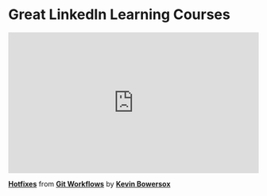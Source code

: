 <h1>Great LinkedIn Learning Courses</h1>


<div style="position:relative;height:0;padding-bottom:56.25%"><iframe width="640" height="360" src="https://www.linkedin.com/learning/embed/git-workflows/hotfixes?autoplay=false&claim=AQExqbZ8RfQF_gAAAYKB_HdFspIFMEmDVGhlhdKgtMlwGT-VYwgYs7c53q4k4VDg4CtwF0Pc3w_shwGSfUs4n_u2ScIlXvRgDpmMJdNeX545OeUxHeYEsQuSvhXZTWWJEHQvLqTIX8Q7wN9MbgBocB3lGaibzNk1sncaNE92pvtCbOIZMiJKJtDtXziEoUQQHq5-LsSphVYsWkEYdZXt1f1HEseEZn2gT77DPCTWG5m49Ar7GWyzebO7s3hXfmufsIgYcocSBzi7GTO9QQPMmmDbNpdRE6E-ZK_IQg-GbHvuPsv39dXBuaqX7PmpNOxhEAWbPInzw5n3GBSDvK2iNnDUirkXy-eMR7-EyziFhlG3R6PNT9G5-jq2I9B7fWud3Qn_8ZZ-_MVZAdvigKwX0rajAKdFVB-0UQ5nGhLPfMkWAe4-Rk2Q-9mFhDyvS7Xa-YalIBNgWzB3jDGHnVIjfnhyk2qOHoxVTK7ckyc7Q1imjtrr7hhXb0f4eqWyLi2lsX2UQqRfAOjPLQSGADtdSFsheLvmj0IYYvNBpbXjbLlIR6wZX8MyqECeVTXPeBsrxW58K5aWiJb2VljyN0JU7uwmZCWPbOmIJfqGKG40iFSSE44JvwU1w722SPBdJmqMmZQNQavfJ-aP7xr7QBYOVqBSnH5T8FatuN-gjsDUBxXqNNAVP9SnkUFGJbprkHNqiw2kPdnvAaIPy6ClJ4O4lhIz2459ybn9lM9ymDdZ6TVuXdHNc9CsELWGjSPz4-9fM6ixWSXLWbvDTvStlXw_m1L9ieUzu9GCyeRgSBj0XnnQPzsqGzPyp7lN3NDkB5hjyalExGR-G5WnNIFdK66I6Kp_fXXVwjZ59T5UHh7_SjwT8Z2F-4eW4TRnrfH-vix-_AVii6GmvjedYjXlyvz1AiSEf6jIk2l9mh1PkOtG5WWjy5BdFUhdSvGEYgfbJKpvjq3F0IABfA7M_DmaSeuT-ic2BCQbxeHluYTrQ_u-lbzfLKefl4oZktYpqJie-bMLh8EP9aCxs1QTQB2jREQVp1kVgSvj2aXwiYtMGxHGBESy_xrItlYLczZ4E0qluL_rs5UbLrK5zKXzpxFE7ck7Ks2R6mHs2v7FdhotvJdC6gQNmHKDwfeBW8qcKUKSHnOC1k6p7VuHEY_6XY4tF52BQdG5NHxA06S4DLHc2EG8-700j3FvUng&lipi=urn%3Ali%3Apage%3Ad_learning_content%3B4nR2R4Z4RmeBeEvYGOB1ew%3D%3D&licu" mozallowfullscreen="true" webkitallowfullscreen="true" allowfullscreen="true" frameborder="0" style="position:absolute;width:100%;height:100%;left:0"></iframe></div><p><strong><a href="https://www.linkedin.com/learning/git-workflows/hotfixes?trk=embed_lil">Hotfixes</a></strong> from <strong><a href="https://www.linkedin.com/learning/git-workflows?trk=embed_lil">Git Workflows</a></strong> by <strong><a href="https://www.linkedin.com/learning/instructors/kevin-bowersox?trk=embed_lil">Kevin Bowersox</a></strong></p>

